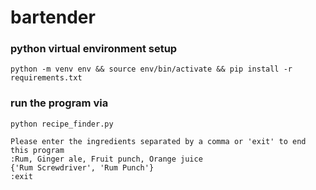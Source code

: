 # bartender

### python virtual environment setup
```
python -m venv env && source env/bin/activate && pip install -r requirements.txt
```
### run the program via 
```
python recipe_finder.py

Please enter the ingredients separated by a comma or 'exit' to end this program
:Rum, Ginger ale, Fruit punch, Orange juice
{'Rum Screwdriver', 'Rum Punch'}
:exit
```
